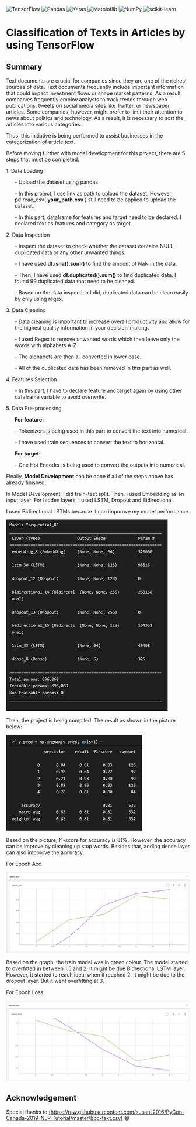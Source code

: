 ![TensorFlow](https://img.shields.io/badge/TensorFlow-%23FF6F00.svg?style=for-the-badge&logo=TensorFlow&logoColor=white)
![Pandas](https://img.shields.io/badge/pandas-%23150458.svg?style=for-the-badge&logo=pandas&logoColor=white)
![Keras](https://img.shields.io/badge/Keras-%23D00000.svg?style=for-the-badge&logo=Keras&logoColor=white)
![Matplotlib](https://img.shields.io/badge/Matplotlib-%23ffffff.svg?style=for-the-badge&logo=Matplotlib&logoColor=black)
![NumPy](https://img.shields.io/badge/numpy-%23013243.svg?style=for-the-badge&logo=numpy&logoColor=white)
![scikit-learn](https://img.shields.io/badge/scikit--learn-%23F7931E.svg?style=for-the-badge&logo=scikit-learn&logoColor=white)

# Classification of Texts in Articles by using TensorFlow
 
 ## Summary
<p>Text documents are crucial for companies since they are one of the richest sources of data. Text documents frequently include important information that could impact investment flows or shape market patterns. As a result, companies frequently employ analysts to track trends through web publications, tweets on social media sites like Twitter, or newspaper articles. Some companies, however, might prefer to limit their attention to news about politics and technology. As a result, it is necessary to sort the articles into various categories.</p>
<p>Thus, this initiative is being performed to assist businesses in the categorization of article text.</p>

<p>Before moving further with model development for this project, there are 5 steps that must be completed.</p>
<p>1. Data Loading</p>
  <ol>- Upload the dataset using pandas</ol>
  <ol>- In this project, I use link as path to upload the dataset. However, pd.read_csv( <strong>your_path.csv</strong> ) still need to be applied to upload the dataset.</ol>
  <ol>- In this part, dataframe for features and target need to be declared. I declared text as features and category as target.</ol>
  
  
<p>2. Data Inspection</p>
   <ol>- Inspect the dataset to check whether the dataset contains NULL, duplicated data or any other unwanted things.</ol>
   <ol>- I have used <strong>df.isna().sum()</strong> to find the amount of NaN in the data. </ol>
   <ol>- Then, I have used <strong>df.duplicated().sum()</strong> to find duplicated data. I found 99 duplicated data that need to be cleaned.</ol>
   <ol>- Based on the data inspection I did, duplicated data can be clean easily by only using regex. </ol>

<p>3. Data Cleaning</p>
   <ol>- Data cleaning is important to increase overall productivity and allow for the highest quality information in your decision-making.</ol>
   <ol>- I used Regex to remove unwanted words which then leave only the words with alphabets A-Z</ol>
   <ol>- The alphabets are then all converted in lower case.</ol>
   <ol>- All of the duplicated data has been removed in this part as well.</ol>

<p>4. Features Selection</p>
   <ol>- In this part, I have to declare feature and target again by using other dataframe variable to avoid overwrite.</ol>
          
<p>5. Data Pre-processing</p>
   <ol> <strong>For feature:</strong></ol>
   <ol>- Tokenizers is being used in this part to convert the text into numerical.</ol>
   <ol>- I have used train sequences to convert the text to horizontal.</ol>
   <ol> <strong>For target:</strong></ol>
   <ol>- One Hot Encoder is being used to convert the outputs into numerical. </ol>
   
 <p>Finally, <strong>Model Development</strong> can be done if all of the steps above has already finished.</p>
 <p> In Model Development, I did train-test split. Then, i used Embedding as an input layer. For hidden layers, I used LSTM, Dropout and Bidirectional.</p>
 <p>I used Bidirectional LSTMs because it can imporove my model performance.</p>
  <img src="https://github.com/Izzahani/Article_Classification/blob/main/model.png" alt="descriptive text">
 
 <p> Then, the project is being compiled. The result as shown in the picture below:</p>
 <img src="https://github.com/Izzahani/Article_Classification/blob/main/prediction.png" alt="descriptive text">
 <p>Based on the picture, f1-score for accuracy is 81%. However, the accuracy can be improve by cleaning up stop words. Besides that, adding dense layer can also imporove the accuracy. </p>
 
 <p>For Epoch Acc</p>
 <img src="https://github.com/Izzahani/Article_Classification/blob/main/epoch_acc.png" alt="epoch acc">
 <p>Based on the graph, the train model was in green colour. The model started to overfitted in between 1.5 and 2. It might be due Bidrectional LSTM layer. However, it started to reach ideal when it reached 2. It might be due to the dropout layer. But it went overfitting at 3.</p>

 <p>For Epoch Loss</p>
 <img src="https://github.com/Izzahani/Article_Classification/blob/main/epoch_loss.png" alt="epoch loss">
 
## Acknowledgement
Special thanks to [(https://raw.githubusercontent.com/susanli2016/PyCon-Canada-2019-NLP-Tutorial/master/bbc-text.csv)](https://raw.githubusercontent.com/susanli2016/PyCon-Canada-2019-NLP-Tutorial/master/bbc-text.csv) :smile:

